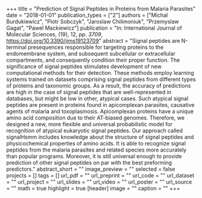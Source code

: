 +++
title = "Prediction of Signal Peptides in Proteins from Malaria Parasites"
date = "2018-01-01"
publication_types = ["2"]
authors = ["Michal Burdukiewicz", "Piotr Sobczyk", "Jaroslaw Chilimoniuk", "Przemyslaw Gagat", "Pawel Mackiewicz"]
publication = "In: International Journal of Molecular Sciences, (19), 12, _pp. 3709_, https://doi.org/10.3390/ijms19123709"
abstract = "Signal peptides are N-terminal presequences responsible for targeting proteins to the endomembrane system, and subsequent subcellular or extracellular compartments, and consequently condition their proper function. The significance of signal peptides stimulates development of new computational methods for their detection. These methods employ learning systems trained on datasets comprising signal peptides from different types of proteins and taxonomic groups. As a result, the accuracy of predictions are high in the case of signal peptides that are well-represented in databases, but might be low in other, atypical cases. Such atypical signal peptides are present in proteins found in apicomplexan parasites, causative agents of malaria and toxoplasmosis. Apicomplexan proteins have a unique amino acid composition due to their AT-biased genomes. Therefore, we designed a new, more flexible and universal probabilistic model for recognition of atypical eukaryotic signal peptides. Our approach called signalHsmm includes knowledge about the structure of signal peptides and physicochemical properties of amino acids. It is able to recognize signal peptides from the malaria parasites and related species more accurately than popular programs. Moreover, it is still universal enough to provide prediction of other signal peptides on par with the best preforming predictors."
abstract_short = ""
image_preview = ""
selected = false
projects = []
tags = []
url_pdf = ""
url_preprint = ""
url_code = ""
url_dataset = ""
url_project = ""
url_slides = ""
url_video = ""
url_poster = ""
url_source = ""
math = true
highlight = true
[header]
image = ""
caption = ""
+++
